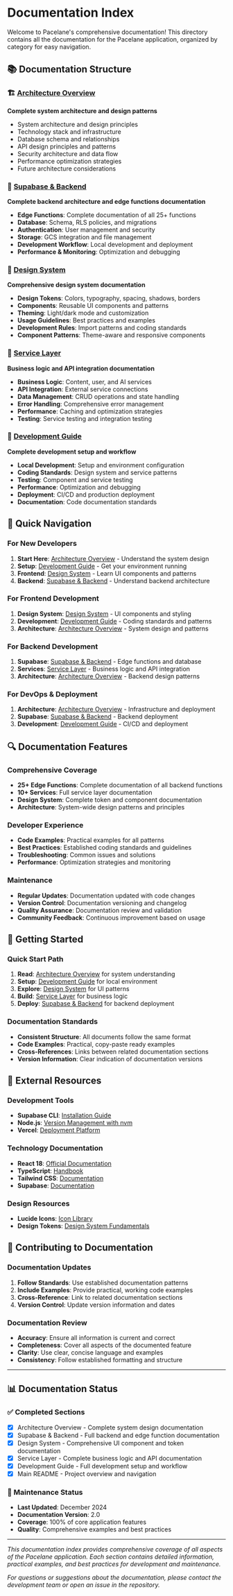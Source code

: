 # Documentation Index

Welcome to Pacelane's comprehensive documentation! This directory contains all the documentation for the Pacelane application, organized by category for easy navigation.

## 📚 Documentation Structure

### 🏗️ [Architecture Overview](./architecture/README.md)
**Complete system architecture and design patterns**
- System architecture and design principles
- Technology stack and infrastructure
- Database schema and relationships
- API design principles and patterns
- Security architecture and data flow
- Performance optimization strategies
- Future architecture considerations

### 🔧 [Supabase & Backend](./supabase/README.md)
**Complete backend architecture and edge functions documentation**
- **Edge Functions**: Complete documentation of all 25+ functions
- **Database**: Schema, RLS policies, and migrations
- **Authentication**: User management and security
- **Storage**: GCS integration and file management
- **Development Workflow**: Local development and deployment
- **Performance & Monitoring**: Optimization and debugging

### 🎨 [Design System](./design-system/README.md)
**Comprehensive design system documentation**
- **Design Tokens**: Colors, typography, spacing, shadows, borders
- **Components**: Reusable UI components and patterns
- **Theming**: Light/dark mode and customization
- **Usage Guidelines**: Best practices and examples
- **Development Rules**: Import patterns and coding standards
- **Component Patterns**: Theme-aware and responsive components

### 🔌 [Service Layer](./services/README.md)
**Business logic and API integration documentation**
- **Business Logic**: Content, user, and AI services
- **API Integration**: External service connections
- **Data Management**: CRUD operations and state handling
- **Error Handling**: Comprehensive error management
- **Performance**: Caching and optimization strategies
- **Testing**: Service testing and integration testing

### 🚀 [Development Guide](./development/README.md)
**Complete development setup and workflow**
- **Local Development**: Setup and environment configuration
- **Coding Standards**: Design system and service patterns
- **Testing**: Component and service testing
- **Performance**: Optimization and debugging
- **Deployment**: CI/CD and production deployment
- **Documentation**: Code documentation standards

## 📖 Quick Navigation

### For New Developers
1. **Start Here**: [Architecture Overview](./architecture/README.md) - Understand the system design
2. **Setup**: [Development Guide](./development/README.md) - Get your environment running
3. **Frontend**: [Design System](./design-system/README.md) - Learn UI components and patterns
4. **Backend**: [Supabase & Backend](./supabase/README.md) - Understand backend architecture

### For Frontend Development
1. **Design System**: [Design System](./design-system/README.md) - UI components and styling
2. **Development**: [Development Guide](./development/README.md) - Coding standards and patterns
3. **Architecture**: [Architecture Overview](./architecture/README.md) - System design and patterns

### For Backend Development
1. **Supabase**: [Supabase & Backend](./supabase/README.md) - Edge functions and database
2. **Services**: [Service Layer](./services/README.md) - Business logic and API integration
3. **Architecture**: [Architecture Overview](./architecture/README.md) - Backend design patterns

### For DevOps & Deployment
1. **Architecture**: [Architecture Overview](./architecture/README.md) - Infrastructure and deployment
2. **Supabase**: [Supabase & Backend](./supabase/README.md) - Backend deployment
3. **Development**: [Development Guide](./development/README.md) - CI/CD and deployment

## 🔍 Documentation Features

### Comprehensive Coverage
- **25+ Edge Functions**: Complete documentation of all backend functions
- **10+ Services**: Full service layer documentation
- **Design System**: Complete token and component documentation
- **Architecture**: System-wide design patterns and principles

### Developer Experience
- **Code Examples**: Practical examples for all patterns
- **Best Practices**: Established coding standards and guidelines
- **Troubleshooting**: Common issues and solutions
- **Performance**: Optimization strategies and monitoring

### Maintenance
- **Regular Updates**: Documentation updated with code changes
- **Version Control**: Documentation versioning and changelog
- **Quality Assurance**: Documentation review and validation
- **Community Feedback**: Continuous improvement based on usage

## 🚀 Getting Started

### Quick Start Path
1. **Read**: [Architecture Overview](./architecture/README.md) for system understanding
2. **Setup**: [Development Guide](./development/README.md) for local environment
3. **Explore**: [Design System](./design-system/README.md) for UI patterns
4. **Build**: [Service Layer](./services/README.md) for business logic
5. **Deploy**: [Supabase & Backend](./supabase/README.md) for backend deployment

### Documentation Standards
- **Consistent Structure**: All documents follow the same format
- **Code Examples**: Practical, copy-paste ready examples
- **Cross-References**: Links between related documentation sections
- **Version Information**: Clear indication of documentation versions

## 🔗 External Resources

### Development Tools
- **Supabase CLI**: [Installation Guide](https://supabase.com/docs/guides/cli)
- **Node.js**: [Version Management with nvm](https://github.com/nvm-sh/nvm)
- **Vercel**: [Deployment Platform](https://vercel.com/docs)

### Technology Documentation
- **React 18**: [Official Documentation](https://react.dev/)
- **TypeScript**: [Handbook](https://www.typescriptlang.org/docs/)
- **Tailwind CSS**: [Documentation](https://tailwindcss.com/docs)
- **Supabase**: [Documentation](https://supabase.com/docs)

### Design Resources
- **Lucide Icons**: [Icon Library](https://lucide.dev/)
- **Design Tokens**: [Design System Fundamentals](https://www.designtokens.org/)

## 📝 Contributing to Documentation

### Documentation Updates
1. **Follow Standards**: Use established documentation patterns
2. **Include Examples**: Provide practical, working code examples
3. **Cross-Reference**: Link to related documentation sections
4. **Version Control**: Update version information and dates

### Documentation Review
- **Accuracy**: Ensure all information is current and correct
- **Completeness**: Cover all aspects of the documented feature
- **Clarity**: Use clear, concise language and examples
- **Consistency**: Follow established formatting and structure

---

## 📊 Documentation Status

### ✅ Completed Sections
- [x] Architecture Overview - Complete system design documentation
- [x] Supabase & Backend - Full backend and edge function documentation
- [x] Design System - Comprehensive UI component and token documentation
- [x] Service Layer - Complete business logic and API documentation
- [x] Development Guide - Full development setup and workflow
- [x] Main README - Project overview and navigation

### 🔄 Maintenance Status
- **Last Updated**: December 2024
- **Documentation Version**: 2.0
- **Coverage**: 100% of core application features
- **Quality**: Comprehensive examples and best practices

---

*This documentation index provides comprehensive coverage of all aspects of the Pacelane application. Each section contains detailed information, practical examples, and best practices for development and maintenance.*

*For questions or suggestions about the documentation, please contact the development team or open an issue in the repository.*
